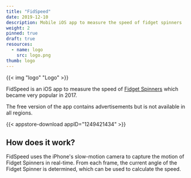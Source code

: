 ```yaml
---
title: "FidSpeed"
date: 2019-12-10
description: Mobile iOS app to measure the speed of fidget spinners
weight: 2
pinned: true
draft: true
resources:
  - name: logo
    src: logo.png
thumb: logo
---
```


{{< img "logo" "Logo" >}}

FidSpeed is an iOS app to measure the speed of [Fidget Spinners](https://en.wikipedia.org/wiki/Fidget_spinner) which became very popular in 2017.

The free version of the app contains advertisements but is not available in all regions.

{{< appstore-download appID="1249421434" >}}

## How does it work?

FidSpeed uses the iPhone's slow-motion camera to capture the motion of Fidget Spinners in real-time. From each frame, the current angle of the Fidget Spinner is determined, which can be used to calculate the speed.
